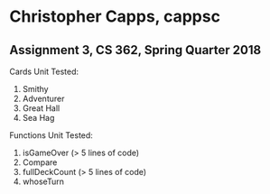 # Christopher Capps, cappsc
## Assignment 3, CS 362, Spring Quarter 2018 

Cards Unit Tested:
1. Smithy
2. Adventurer
3. Great Hall
4. Sea Hag

Functions Unit Tested:
1. isGameOver (> 5 lines of code)
2. Compare 
3. fullDeckCount (> 5 lines of code)
4. whoseTurn